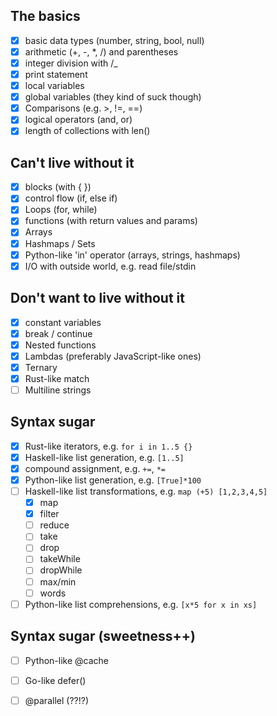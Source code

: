 ## The basics
- [X] basic data types (number, string, bool, null)
- [X] arithmetic (+, -, *, /) and parentheses
- [X] integer division with /_
- [X] print statement
- [X] local variables
- [X] global variables (they kind of suck though)
- [X] Comparisons (e.g. >, !=, ==)
- [X] logical operators (and, or)
- [X] length of collections with len()

## Can't live without it
- [X] blocks (with { })
- [X] control flow (if, else if)
- [X] Loops (for, while)
- [X] functions (with return values and params)
- [X] Arrays
- [X] Hashmaps / Sets
- [X] Python-like 'in' operator (arrays, strings, hashmaps)
- [X] I/O with outside world, e.g. read file/stdin

## Don't want to live without it
- [X] constant variables
- [X] break / continue
- [X] Nested functions
- [X] Lambdas (preferably JavaScript-like ones)
- [X] Ternary
- [X] Rust-like match
- [ ] Multiline strings

## Syntax sugar
- [x] Rust-like iterators, e.g. `for i in 1..5 {}`
- [x] Haskell-like list generation, e.g. `[1..5]`
- [X] compound assignment, e.g. `+=`, `*=`
- [X] Python-like list generation, e.g. `[True]*100`
- [ ] Haskell-like list transformations, e.g. `map (+5) [1,2,3,4,5]`
  - [X] map
  - [X] filter
  - [ ] reduce
  - [ ] take
  - [ ] drop
  - [ ] takeWhile
  - [ ] dropWhile
  - [ ] max/min
  - [ ] words
- [ ] Python-like list comprehensions, e.g. `[x*5 for x in xs]`

## Syntax sugar (sweetness++)
- [ ] Python-like @cache
- [ ] Go-like defer()
- [ ] @parallel (??!?)



